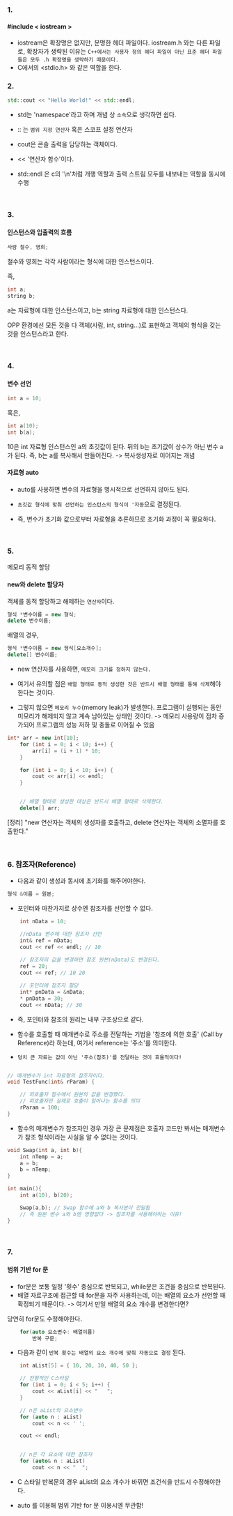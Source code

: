 

### 1. 
#### #include < iostream >

- iostream은 확장명은 없지만, 분명한 헤더 파일이다.
iostream.h 와는 다른 파일로, 확장자가 생략된 이유는 `C++에서는 사용자 정의 헤더 파일이 아닌 표준 헤더 파일들은 모두 .h 확장명을 생략하기 때문이다.`
- C에서의 <stdio.h> 와 같은 역할을 한다.



### 2.
```cpp
std::cout << "Hello World!" << std::endl;
```
- std는 'namespace'라고 하며 개념 상 `소속`으로 생각하면 쉽다.
- :: 는 `범위 지정 연산자` 혹은 스코프 설정 연산자
- cout은 콘솔 출력을 담당하는 객체이다.
- << '연산자 함수'이다.

- std::endl 은 c의 '\n'처럼 개행 역할과 출력 스트림 모두를 내보내는 역할을 동시에 수행

<br>

### 3.
#### 인스턴스와 입출력의 흐름

```cpp
사람 철수, 영희;
```
철수와 영희는 각각 사람이라는 형식에 대한 인스턴스이다.

즉, 
```cpp
int a;
string b;
```
a는 자료형에 대한 인스턴스이고, b는 string 자료형에 대한 인스턴스다.

OPP 환경에선 모든 것을 다 객체(사람, int, string...)로 표현하고 객체의 형식을 갖는 것을 인스턴스라고 한다.

<br>

### 4.
#### 변수 선언
```CPP
int a = 10;
```
혹은,
```cpp
int a(10);
int b(a);
```
10은 int 자료형 인스턴스인 a의 초깃값이 된다.
뒤의 b는 초기값이 상수가 아닌 변수 a가 된다.
즉, b는 a를 복사해서 만들어진다. -> 복사생성자로 이어지는 개념



#### 자료형 auto
- auto를 사용하면 변수의 자료형을 명시적으로 선언하지 않아도 된다.

- `초깃값 형식에 맞춰 선언하는 인스턴스의 형식이 '자동`으로 결정된다.

- 즉, 변수가 초기화 값으로부터 자료형을 추론하므로 초기화 과정이 꼭 필요하다.

<br>

### 5.
메모리 동적 할당

#### new와 delete 할당자
객체를 동적 할당하고 해제하는 `연산자`이다.

```cpp
형식 *변수이름 = new 형식;
delete 변수이름;
```
배열의 경우,
```cpp
형식 *변수이름 = new 형식[요소개수];
delete[] 변수이름;
```
- new 연산자를 사용하면, `메모리 크기를 정하지 않는다.`

- 여기서 유의할 점은 `배열 형태로 동적 생성한 것은 반드시 배열 형태를 통해 삭제`해야 한다는 것이다.

- 그렇지 않으면 `메모리 누수`(memory leak)가 발생한다. 프로그램이 실행되는 동안 미모리가 해제되지 않고 계속 남아있는 상태인 것이다. -> 메모리 사용량이 점차 증가되어 프로그램의 성능 저하 및 충돌로 이어질 수 있음

```cpp
int* arr = new int[10];
    for (int i = 0; i < 10; i++) {
        arr[i] = (i + 1) * 10;
    }

    for (int i = 0; i < 10; i++) {
        cout << arr[i] << endl;
    }


    // 배열 형태로 생성한 대상은 반드시 배열 형태로 삭제한다.
    delete[] arr;
```

[정리]
"new 연산자는 객체의 생성자를 호출하고, delete 연산자는 객체의 소멸자를 호출한다."

<br>


### 6. 참조자(Reference)
- 다음과 같이 생성과 동시에 초기화를 해주어야한다.
```cpp
형식 &이름 = 원본;
```

- 포인터와 마찬가지로 상수엔 참조자를 선언할 수 없다.

```cpp
    int nData = 10;

    //nData 변수에 대한 참조자 선언
    int& ref = nData;
    cout << ref << endl; // 10
    
    // 참조자의 값을 변경하면 참조 원본(nData)도 변경된다.
    ref = 20;
    cout << ref; // 10 20

    // 포인터에 참조자 할당
    int* pnData = &nData;
    * pnData = 30;
    cout << nData; // 30

```

- 즉, 포인터와 참조의 원리는 내부 구조상으로 같다.
- 함수를 호출할 때 매개변수로 주소를 전달하는 기법을 '참조에 의한 호출' (Call by Reference)라 하는데, 여기서 reference는 '주소'를 의미한다.

- `덩치 큰 자료는 값이 아닌 '주소(참조)'를 전달하는 것이 효율적이다!`

```cpp

// 매개변수가 int 자료형의 참조자이다.
void TestFunc(int& rParam) {

    // 피호출자 함수에서 원본의 값을 변경했다.
    // 피호출자란 실제로 호출이 일어나는 함수를 의미
    rParam = 100; 
}
```
- 함수의 매개변수가 참조자인 경우 가장 큰 문제점은 호출자 코드만 봐서는 매개변수가 참조 형식이라는 사실을 알 수 없다는 것이다.

```cpp
void Swap(int a, int b){
    int nTemp = a;
    a = b;
    b = nTemp;
}

int main(){
    int a(10), b(20);

    Swap(a,b); // Swap 함수에 a와 b 복사본이 전달됨
    // 즉 원본 변수 a와 b엔 영향없다 -> 참조자를 사용해야하는 이유!
}
```
<br>

### 7. 
#### 범위 기반 for 문

- for문은 보통 일정 '횟수' 중심으로 반복되고, while문은 조건을 중심으로 반복된다.
- 배열 자료구조에 접근할 때 for문을 자주 사용하는데, 이는 배열의 요소가 선언할 때 확정되기 때문이다.
-> 여기서 만일 배열의 요소 개수를 변경한다면?

당연히 for문도 수정해야한다.

```cpp
    for(auto 요소변수: 배열이름)
        반복 구문;
```
- 다음과 같이 `반복 횟수는 배열의 요소 개수에 맞춰 자동으로 결정` 된다.

```cpp
    int aList[5] = { 10, 20, 30, 40, 50 };

    // 전형적인 C스타일
    for (int i = 0; i < 5; i++) {
        cout << aList[i] << "   ";
    }

    // n은 aList의 요소변수
    for (auto n : aList)
        cout << n << ' ';

    cout << endl;


    // n은 각 요소에 대한 참조자
    for (auto& n : aList)
        cout << n << "  ";

```
- C 스타일 반복문의 경우 aList의 요소 개수가 바뀌면 조건식을 반드시 수정해야한다.

- auto 를 이용해 범위 기반 for 문 이용시엔 무관함!



